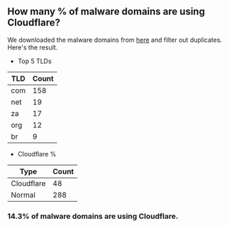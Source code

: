 ## How many % of malware domains are using Cloudflare?


We downloaded the malware domains from [here](https://urlhaus.abuse.ch) and filter out duplicates.
Here's the result.


[//]: # (start replacement)


- Top 5 TLDs

| TLD | Count |
| --- | --- |
| com | 158 |
| net | 19 |
| za | 17 |
| org | 12 |
| br | 9 |


- Cloudflare %

| Type | Count |
| --- | --- |
| Cloudflare | 48 |
| Normal | 288 |


### 14.3% of malware domains are using Cloudflare.